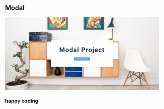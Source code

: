 ## Modal  
    
   
![alt text](<Screenshot 2024-02-17 221216.png>)      
  
   
### happy coding

  